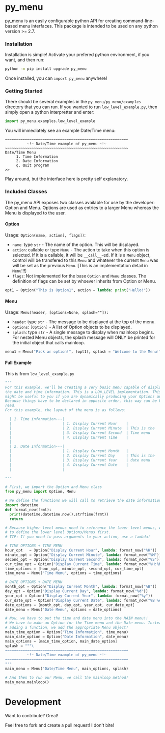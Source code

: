 # py_menu

py_menu is an easily configurable python API for creating command-line-based menu interfaces. This package is intended to be used on any python version >= 2.7.

### Installation
Installation is simple! Activate your prefered python environment, if you want, and then run:
```sh
python -m pip install upgrade py_menu
```

Once installed, you can `import py_menu` anywhere!

### Getting Started
There should be several examples in the `py_menu/py_menu/examples` directory that you can run. If you wanted to run `low_level_example.py`, then simply open a python interpretter and enter:
```python
import py_menu.examples.low_level_example
```
You will immediately see an example Date/Time menu:
```
~~~~~~~~~~~~~~~~~~~~~~~~~~~~~~~~~~~~~~~~~~~~~~~~~~~~~~~~
          ~!~ Date/Time example of py_menu ~!~
~~~~~~~~~~~~~~~~~~~~~~~~~~~~~~~~~~~~~~~~~~~~~~~~~~~~~~~~
Date/Time Menu
     1. Time Information
     2. Date Information
     q. Quit program
>>
```

Play around, but the interface here is pretty self explanatory. 

### Included Classes
The py_menu API exposes two classes available for use by the developer: Option and Menu. Options are used as entries to a larger Menu whereas the Menu is displayed to the user.

#### Option
Usage: `Option(name, action[, flags])`:
* `name`: type `str` - The name of the option. This will be displayed.
* `action`: callable or type `Menu` - The action to take when this option is selected. If it is a callable, it will be `__call__`-ed. If it is a `Menu` object, control will be transfered to this `Menu` and whatever the current `Menu` was will be set as the previous `Menu`. [This is an implementation detail in `Menu`!!!]
* `flags`: Not implemented for the base `Option` and `Menu` classes. The definition of flags can be set by whoever inherits from Option or Menu.

```python
opt1 = Option("This is Option1", action = lambda: print("Hello!"))
```

#### Menu
Usage: `Menu(header, [options=None, splash=""]):`
* `heade`r: type `str` - The message to be displayed at the top of the menu.
* `options`: `[Option]` - A list of Option objects to be displayed.
* `splash`: type `str` - A single message to display when mainloop begins. For nested Menu objects, the splash message will ONLY be printed for the initial object that calls mainloop. 

```python
menu1 = Menu("Pick an option!", [opt1], splash = "Welcome to the Menu!")
```


#### Full Example
This is from `low_level_example.py`
```python
"""
For this example, we'll be creating a very basic menu capable of displaying
the date and time information. This is a LOW_LEVEL implementation. This example
might be useful to you if you are dynamically producing your Options and menus. 
Because things have to be declared in opposite order, this way can be hard to
read. 
For this example, the layout of the menu is as follows:

  | 1. Time information---|
  |                       | 1. Display Current Hour    |
  |                       | 2. Display Current Minute  | This is the
  |                       | 3. Display Current Second  | Time menu
  |                       | 4. Display Current Time    |
  |                
  | 2. Date Information---|
  |                       | 1. Display Current Month   |
  |                       | 2. Display Current Day     | This is the
  |                       | 3. Display Current Year    | date menu
  |                       | 4. Display Current Date    |
  |                       |

"""

# First, we import the Option and Menu class
from py_menu import Option, Menu

# We define the functions we will call to retrieve the date information
import datetime
def format_now(frmt):
  print(datetime.datetime.now().strftime(frmt))
  return

# Because higher level menus need to reference the lower level menus, we need
# to define the lower level Options/Menus first. 
# TIP: If you need to pass arguments to your action, use a lambda!

# TIME OPTIONS + TIME MENU
hour_opt   = Option("Display Current Hour", lambda: format_now("%H"))
minute_opt = Option("Display Current Minute", lambda: format_now("%M"))
second_opt = Option("Display Current Second", lambda: format_now("%S"))
cur_time_opt = Option("Display Current Time", lambda: format_now("%H:%M:%S"))
time_options = [hour_opt, minute_opt, second_opt, cur_time_opt]
time_menu = Menu("Time Menu", options = time_options)

# DATE OPTIONS + DATE MENU
month_opt = Option("Display Current Month", lambda: format_now("%B"))
day_opt = Option("Display Current Day", lambda: format_now("%d"))
year_opt = Option("Display Current Year", lambda: format_now("%y"))
cur_date_opt = Option("Display Current Date", lambda: format_now("%B %d, %y"))
date_options = [month_opt, day_opt, year_opt, cur_date_opt]
date_menu = Menu("Date Menu", options = date_options)

# Now, we have to put the time and date menu into the MAIN menu!!
# We have to make an Option for the Time menu and the Date menu. Instead of
# adding a function, we add the appropriate Menu object! 
main_time_option = Option("Time Information", time_menu)
main_date_option = Option("Date Information", date_menu)
main_options = [main_time_option, main_date_option]
splash = """\
~~~~~~~~~~~~~~~~~~~~~~~~~~~~~~~~~~~~~~~~~~~~~~~~~~~~~~~~
          ~!~ Date/Time example of py_menu ~!~
~~~~~~~~~~~~~~~~~~~~~~~~~~~~~~~~~~~~~~~~~~~~~~~~~~~~~~~~
"""
main_menu = Menu("Date/Time Menu", main_options, splash)

# And then to run our Menu, we call the mainloop method!
main_menu.mainloop()

```

# Development

Want to contribute? Great!

Feel free to fork and create a pull request! I don't bite! 
